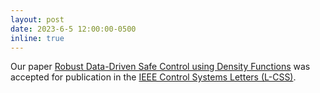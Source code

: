 ```yaml
---
layout: post
date: 2023-6-5 12:00:00-0500
inline: true
---
```


Our paper <a href="https://ieeexplore.ieee.org/document/10158326">
Robust Data-Driven Safe Control using Density Functions</a> was accepted for publication in the <a href="http://ieee-cssletters.dei.unipd.it/index.php">IEEE Control Systems Letters (L-CSS)</a>.